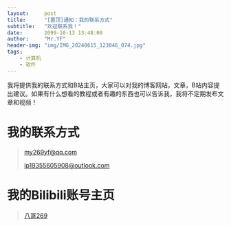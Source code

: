 ```yaml
---
layout:     post
title:      "[置顶]通知：我的联系方式"
subtitle:   "欢迎联系我！"
date:       2099-10-13 13:48:00
author:     "Mr.YF"
header-img: "img/IMG_20240615_123046_074.jpg"
tags:
    - 计算机
    - 软件
---
```


我将提供我的联系方式和B站主页，大家可以对我的博客网站，文章，B站内容提出建议。如果有什么想看的教程或者有趣的东西也可以告诉我，我将不定期发布文章和视频！

# 我的联系方式

> my269yf@qq.com
>
> lp19355605908@outlook.com

# 我的Bilibili账号主页

> [八哥269](https://space.bilibili.com/620822520?spm_id_from=333.1007.0.0)
